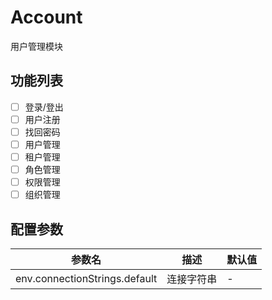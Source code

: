 # Account
用户管理模块

## 功能列表
- [ ] 登录/登出
- [ ] 用户注册
- [ ] 找回密码
- [ ] 用户管理
- [ ] 租户管理
- [ ] 角色管理
- [ ] 权限管理
- [ ] 组织管理

## 配置参数
|参数名|描述|默认值|
|------|----|-----|
|env.connectionStrings.default|连接字符串| - |
